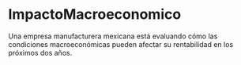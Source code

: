 # ImpactoMacroeconomico
Una empresa manufacturera mexicana está evaluando cómo las condiciones macroeconómicas pueden afectar su rentabilidad en los próximos dos años.
